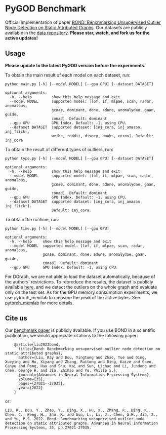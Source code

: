 # PyGOD Benchmark

Official implementation of paper [BOND: Benchmarking Unsupervised Outlier Node Detection on Static Attributed Graphs](https://proceedings.neurips.cc/paper_files/paper/2022/hash/acc1ec4a9c780006c9aafd595104816b-Abstract-Datasets_and_Benchmarks.html). Our datasets are publicly available in the [data repository](https://github.com/pygod-team/data). **Please star, watch, and fork us for the active updates!**

## Usage

**Please update to the latest PyGOD version before the experiments.**

To obtain the main result of each model on each dataset, run:

```shell
python main.py [-h] [--model MODEL] [--gpu GPU] [--dataset DATASET]

optional arguments:
  -h, --help         show this help message and exit
  --model MODEL      supported model: [lof, if, mlpae, scan, radar, anomalous,
                     gcnae, dominant, done, adone, anomalydae, gaan, guide,
                     conad]. Default: dominant
  --gpu GPU          GPU Index. Default: -1, using CPU.
  --dataset DATASET  supported dataset: [inj_cora, inj_amazon, inj_flickr,
                     weibo, reddit, disney, books, enron]. Default: inj_cora
```

To obtain the result of different types of outliers, run:

```shell
python type.py [-h] [--model MODEL] [--gpu GPU] [--dataset DATASET]

optional arguments:
  -h, --help         show this help message and exit
  --model MODEL      supported model: [lof, if, mlpae, scan, radar, anomalous,
                     gcnae, dominant, done, adone, anomalydae, gaan, guide,
                     conad]. Default: dominant
  --gpu GPU          GPU Index. Default: -1, using CPU.
  --dataset DATASET  supported dataset: [inj_cora, inj_amazon, inj_flickr].
                     Default: inj_cora.

```

To obtain the runtime, run:

```shell
python time.py [-h] [--model MODEL] [--gpu GPU]

optional arguments:
  -h, --help     show this help message and exit
  --model MODEL  supported model: [lof, if, mlpae, scan, radar, anomalous,
                 gcnae, dominant, done, adone, anomalydae, gaan, guide,
                 conad]. Default: dominant
  --gpu GPU      GPU Index. Default: -1, using CPU.
```

For DGraph, we are not able to load the dataset automatically, because of the authors' restrictions. To reproduce the results, the dataset is publicly available [here](https://dgraph.xinye.com/dataset), and we detect the outliers on the whole graph and evaluate only on the test set. As for the GPU memory consumption experiments, we use pytorch_memlab to measure the peak of the active bytes. See [pytorch_memlab](https://github.com/Stonesjtu/pytorch_memlab) for more details.

## Cite us

Our [benchmark paper](https://proceedings.neurips.cc/paper_files/paper/2022/hash/acc1ec4a9c780006c9aafd595104816b-Abstract-Datasets_and_Benchmarks.html) is publicly available. If you use BOND in a scientific publication, we would appreciate citations to the following paper:

```
    @article{liu2022bond,
      title={Bond: Benchmarking unsupervised outlier node detection on static attributed graphs},
      author={Liu, Kay and Dou, Yingtong and Zhao, Yue and Ding, Xueying and Hu, Xiyang and Zhang, Ruitong and Ding, Kaize and Chen, Canyu and Peng, Hao and Shu, Kai and Sun, Lichao and Li, Jundong and Chen, George H. and Jia, Zhihao and Yu, Philip S.},
      journal={Advances in Neural Information Processing Systems},
      volume={35},
      pages={27021--27035},
      year={2022}
    }
```

or:

```
Liu, K., Dou, Y., Zhao, Y., Ding, X., Hu, X., Zhang, R., Ding, K., Chen, C., Peng, H., Shu, K. and Sun, L., Li, J., Chen, G.H., Jia, Z., and Yu, P.S. 2022. Bond: Benchmarking unsupervised outlier node detection on static attributed graphs. Advances in Neural Information Processing Systems, 35, pp.27021-27035.
```

